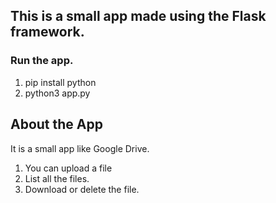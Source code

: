 ## This is a small app made using the Flask framework.


### Run the app.
1. pip install python
2. python3 app.py

## About the App
It is a small app like Google Drive.
1. You can upload a file
2. List all the files.
3. Download or delete the file.
